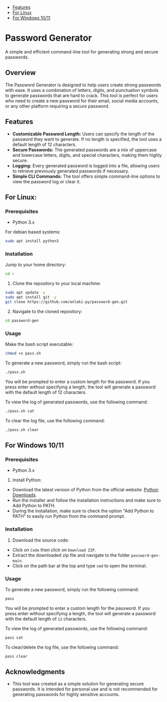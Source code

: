 - [Features](#features)
- [For Linux](#for-linux)
- [For Windows 10/11](#for-windows-1011)




# Password Generator

A simple and efficient command-line tool for generating strong and secure passwords.

## Overview

The Password Generator is designed to help users create strong passwords with ease. It uses a combination of letters, digits, and punctuation symbols to generate passwords that are hard to crack. This tool is perfect for users who need to create a new password for their email, social media accounts, or any other platform requiring a secure password.

## Features

- **Customizable Password Length:** Users can specify the length of the password they want to generate. If no length is specified, the tool uses a default length of 12 characters.
- **Secure Passwords:** The generated passwords are a mix of uppercase and lowercase letters, digits, and special characters, making them highly secure.
- **Logging:** Every generated password is logged into a file, allowing users to retrieve previously generated passwords if necessary.
- **Simple CLI Commands:** The tool offers simple command-line options to view the password log or clear it.




## For Linux:

### Prerequisites

- Python 3.x

For debian based systems:

```bash
sudo apt install python3
```

### Installation

Jump to your home directory:

```bash
cd ~
```

1. Clone the repository to your local machine:

```bash
sudo apt update -y
sudo apt install git -y
git clone https://github.com/anlaki-py/password-gen.git
```

2. Navigate to the cloned repository:

```bash
cd password-gen
```

### Usage

Make the bash script executable:

```bash
chmod +x pass.sh
```

To generate a new password, simply run the bash script:

```bash
./pass.sh
```

You will be prompted to enter a custom length for the password. If you press enter without specifying a length, the tool will generate a password with the default length of 12 characters.

To view the log of generated passwords, use the following command:

```bash
./pass.sh cat
```

To clear the log file, use the following command:

```bash
./pass.sh clear
```



## For Windows 10/11

### Prerequisites

- Python 3.x

1. Install Python: 
- Download the latest version of Python from the official website: [Python Downloads](https://www.python.org/downloads/windows/).
- Run the installer and follow the installation instructions and make sure to Add Python to PATH.
- During the installation, make sure to check the option "Add Python to PATH" to easily run Python from the command prompt.


### Installation

1. Download the source code:
- Click on `Code` then click on `Download ZIP`.
- Extract the downloaded zip file and navigate to the folder `password-gen-main`.
- Click on the path bar at the top and type `cmd` to open the terminal.

### Usage

To generate a new password, simply run the following command:

```bash
pass
```

You will be prompted to enter a custom length for the password. If you press enter without specifying a length, the tool will generate a password with the default length of `12` characters.

To view the log of generated passwords, use the following command:

```bash
pass cat
```

To clear/delete the log file, use the following command:

```bash
pass clear
```




## Acknowledgments

- This tool was created as a simple solution for generating secure passwords. It is intended for personal use and is not recommended for generating passwords for highly sensitive accounts.
